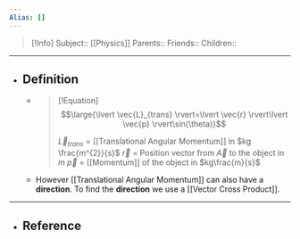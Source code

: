 ```yaml
---
Alias: []
---
```

> [!Info]
> Subject:: [[Physics]]
> Parents:: 
> Friends:: 
> Children:: 
---
- ## Definition
	- > [!Equation]
	  > $$\large{\lvert \vec{L}_{trans} \rvert=\lvert \vec{r} \rvert\lvert \vec{p} \rvert\sin(\theta)}$$
	  > 
	  > $\vec{L}_{trans}$ = [[Translational Angular Momentum]] in $kg \frac{m^{2}}{s}$
	  > $\vec{r}$ = Position vector from $\vec{A}$ to the object in $m$
	  > $\vec{p}$ = [[Momentum]] of the object in $kg\frac{m}{s}$
	- However [[Translational Angular Momentum]] can also have a **direction**. To find the **direction** we use a [[Vector Cross Product]].
---
- ## Reference